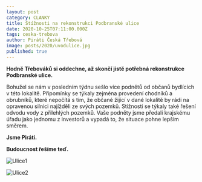 ```yaml
---
layout: post
category: CLANKY
title: Stížnosti na rekonstrukci Podbranské ulice
date: 2020-10-25T07:11:00.000Z
tags: ceska-trebova
author: Piráti Česká Třebová
image: posts/2020/uvodulice.jpg
published: true
---
```


**Hodně Třebováků si oddechne, až skončí jistě potřebná rekonstrukce Podbranské ulice.**

Bohužel se nám v posledním týdnu sešlo více podnětů od občanů bydlících v této lokalitě.
Připomínky se týkaly zejména provedení chodníků a obrubníků, které nepočítá s tím, že
občané žijící v dané lokalitě by rádi na opravenou silnici najížděli ze svých pozemků.
Stížnosti se týkaly také řešení odvodu vody z přilehlých pozemků.
Vaše podněty jsme předali krajskému úřadu jako jednomu z investorů a vypadá to, že situace
pohne lepším směrem.

**Jsme Piráti.**

**Budoucnost řešíme teď.**

![Ulice1](/posts/2020/ulice1.jpg)

![Ulice2](/posts/2020/ulice2.jpg)
